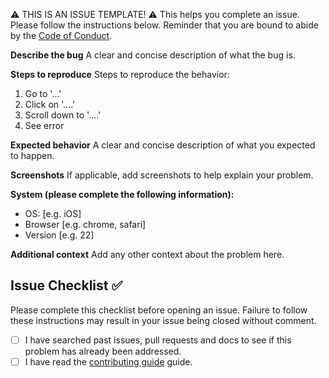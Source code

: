 ⚠️ THIS IS AN ISSUE TEMPLATE! ⚠️ This helps you complete an issue. Please follow the instructions below. Reminder that you are bound to abide by the [Code of Conduct](../CODE_OF_CONDUCT.md).

**Describe the bug**
A clear and concise description of what the bug is.

**Steps to reproduce**
Steps to reproduce the behavior:
1. Go to '...'
2. Click on '....'
3. Scroll down to '....'
4. See error

**Expected behavior**
A clear and concise description of what you expected to happen.

**Screenshots**
If applicable, add screenshots to help explain your problem.

**System (please complete the following information):**
 - OS: [e.g. iOS]
 - Browser [e.g. chrome, safari]
 - Version [e.g. 22]

**Additional context**
Add any other context about the problem here.

## Issue Checklist ✅
Please complete this checklist before opening an issue. Failure to follow these instructions may result in your issue being closed without comment.

-   [ ] I have searched past issues, pull requests and docs to see if this problem has already been addressed.
-   [ ] I have read the [contributing guide](../CONTRIBUTING.md) guide.